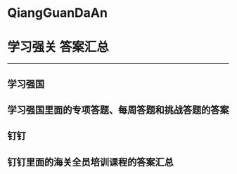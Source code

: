 # QiangGuanDaAn #
# 学习强关 答案汇总 #
---
## 学习强国 ##

学习强国里面的**专项答题**、**每周答题**和**挑战答题**的答案
---
## 钉钉 ##

钉钉里面的**海关全员培训课程**的答案汇总
---

